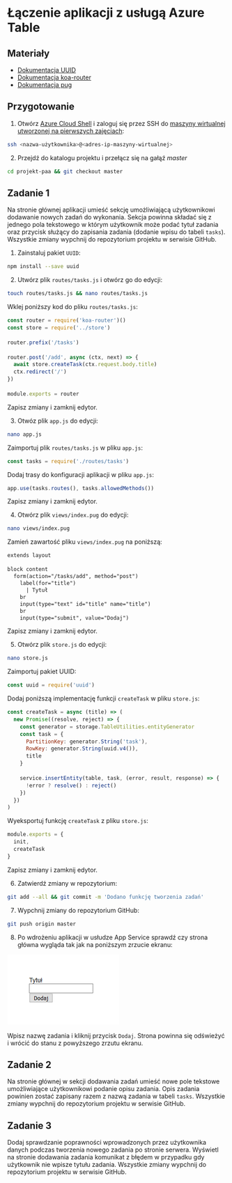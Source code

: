 # Łączenie aplikacji z usługą Azure Table

## Materiały

* [Dokumentacja UUID](https://www.npmjs.com/package/uuid)
* [Dokumentacja koa-router](https://github.com/ZijianHe/koa-router)
* [Dokumentacja pug](https://pugjs.org/api/getting-started.html)

## Przygotowanie

1. Otwórz [Azure Cloud Shell](https://shell.azure.com) i zaloguj się przez SSH do [maszyny wirtualnej utworzonej na pierwszych zajęciach](./PAA_C01.md):

```sh
ssh <nazwa-użytkownika>@<adres-ip-maszyny-wirtualnej>
```

2. Przejdź do katalogu projektu i przełącz się na gałąź *master*

```sh
cd projekt-paa && git checkout master
```

## Zadanie 1

Na stronie głównej aplikacji umieść sekcję umożliwiającą użytkownikowi dodawanie nowych zadań do wykonania. Sekcja powinna składać się z jednego pola tekstowego w którym użytkownik może podać tytuł zadania oraz przycisk służący do zapisania zadania (dodanie wpisu do tabeli `tasks`). Wszystkie zmiany wypchnij do repozytorium projektu w serwisie GitHub.

1. Zainstaluj pakiet `UUID`:

```sh
npm install --save uuid
```

2. Utwórz plik `routes/tasks.js` i otwórz go do edycji:

```sh
touch routes/tasks.js && nano routes/tasks.js
```

Wklej poniższy kod do pliku `routes/tasks.js`:

```js
const router = require('koa-router')()
const store = require('../store')

router.prefix('/tasks')

router.post('/add', async (ctx, next) => {
  await store.createTask(ctx.request.body.title)
  ctx.redirect('/')
})

module.exports = router
```

Zapisz zmiany i zamknij edytor.

3. Otwóz plik `app.js` do edycji:

```sh
nano app.js
```

Zaimportuj plik `routes/tasks.js` w pliku `app.js`:

```js
const tasks = require('./routes/tasks')
```

Dodaj trasy do konfiguracji aplikacji w pliku `app.js`:

```js
app.use(tasks.routes(), tasks.allowedMethods())
```

Zapisz zmiany i zamknij edytor.

4. Otwórz plik `views/index.pug` do edycji:

```sh
nano views/index.pug
```

Zamień zawartość pliku `views/index.pug` na poniższą:

```pug
extends layout

block content
  form(action="/tasks/add", method="post")
    label(for="title")
      | Tytuł
    br
    input(type="text" id="title" name="title")
    br
    input(type="submit", value="Dodaj")
```

Zapisz zmiany i zamknij edytor.

5. Otwórz plik `store.js` do edycji:

```sh
nano store.js
```

Zaimportuj pakiet UUID:

```js
const uuid = require('uuid')
```

Dodaj poniższą implementację funkcji `createTask` w pliku `store.js`:

```js
const createTask = async (title) => (
  new Promise((resolve, reject) => {
    const generator = storage.TableUtilities.entityGenerator
    const task = {
      PartitionKey: generator.String('task'),
      RowKey: generator.String(uuid.v4()),
      title
    }

    service.insertEntity(table, task, (error, result, response) => {
      !error ? resolve() : reject()
    })
  })
)
```

Wyeksportuj funkcję `createTask` z pliku `store.js`:

```js
module.exports = {
  init,
  createTask
}
```

Zapisz zmiany i zamknij edytor.

6. Zatwierdź zmiany w repozytorium:

```sh
git add --all && git commit -m 'Dodano funkcję tworzenia zadań'
```

7. Wypchnij zmiany do repozytorium GitHub:

```sh
git push origin master
```

8. Po wdrożeniu aplikacji w usłudze App Service sprawdź czy strona główna wygląda tak jak na poniższym zrzucie ekranu:

![](images/aplikacja-c05-z01.png)

Wpisz nazwę zadania i kliknij przycisk `Dodaj`. Strona powinna się odświeżyć i wrócić do stanu z powyższego zrzutu ekranu.

## Zadanie 2

Na stronie głównej w sekcji dodawania zadań umieść nowe pole tekstowe umożliwiające użytkownikowi podanie opisu zadania. Opis zadania powinien zostać zapisany razem z nazwą zadania w tabeli `tasks`. Wszystkie zmiany wypchnij do repozytorium projektu w serwisie GitHub.

## Zadanie 3

Dodaj sprawdzanie poprawności wprowadzonych przez użytkownika danych podczas tworzenia nowego zadania po stronie serwera. Wyświetl na stronie dodawania zadania komunikat z błędem w przypadku gdy użytkownik nie wpisze tytułu zadania. Wszystkie zmiany wypchnij do repozytorium projektu w serwisie GitHub.
